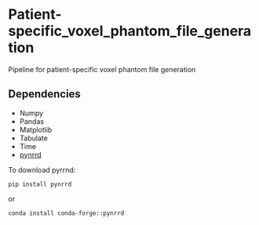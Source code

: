 # Patient-specific_voxel_phantom_file_generation
Pipeline for patient-specific voxel phantom file generation




## Dependencies

- Numpy
- Pandas
- Matplotlib
- Tabulate
- Time
- [pynrrd](https://github.com/mhe/pynrrd)

To download pyrrnd:

```
pip install pynrrd
```

or 

```
conda install conda-forge::pynrrd
```
